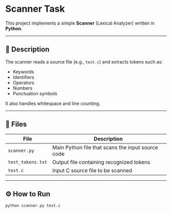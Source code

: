 # Scanner Task

This project implements a simple **Scanner** (Lexical Analyzer) written in **Python**.

---

## 📜 Description

The scanner reads a source file (e.g., `test.c`) and extracts tokens such as:
- Keywords
- Identifiers
- Operators
- Numbers
- Punctuation symbols

It also handles whitespace and line counting.

---

## 🧠 Files

| File | Description |
|------|--------------|
| `scanner.py` | Main Python file that scans the input source code |
| `test_tokens.txt` | Output file containing recognized tokens |
| `test.c` | Input C source file to be scanned |

---

## ⚙️ How to Run

```bash
python scanner.py test.c
